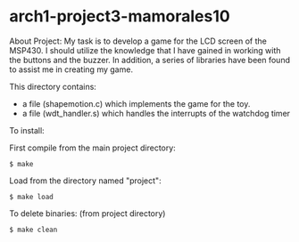 # arch1-project3-mamorales10

About Project:
My task is to develop a game for the LCD screen of the MSP430. I should utilize the knowledge
that I have gained in working with the buttons and the buzzer. In addition, a series of libraries
have been found to assist me in creating my game.

This directory contains:
* a file (shapemotion.c) which implements the game for the toy.
* a file (wdt_handler.s) which handles the interrupts of the watchdog timer



To install:

First compile from the main project directory:
~~~
$ make
~~~
Load from the directory named "project":
~~~
$ make load
~~~
To delete binaries: (from project directory)
~~~
$ make clean
